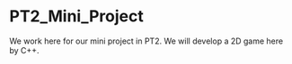 # PT2_Mini_Project
We work here for our mini project in PT2. We will develop a 2D game here by C++.
